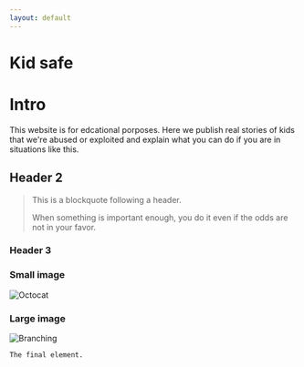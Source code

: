 ```yaml
---
layout: default
---
```

# Kid safe 
# Intro
This website is for edcational porposes. Here we publish real stories of kids that we're abused or exploited and explain what you can do if you are in situations like this.



## Header 2

> This is a blockquote following a header.
>
> When something is important enough, you do it even if the odds are not in your favor.

### Header 3

### Small image

![Octocat](https://github.githubassets.com/images/icons/emoji/octocat.png)

### Large image

![Branching](https://guides.github.com/activities/hello-world/branching.png)



```
The final element.
```
